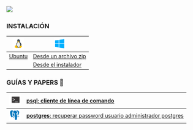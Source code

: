 <a href="/guias">![](https://img.shields.io/badge/regresar%20a%20inicio-%E2%86%A9-gray?style=for-the-badge&logo=files&logoColor=%23FAC171)</a>


### INSTALACIÓN


|<img height="30" src="../../assets/png/linux.png" />|<img height="30" src="../../assets/png/windows.png" />|
|--|--|
|[Ubuntu](instalacion-ubuntu)|[Desde un archivo zip](instalacion-desde-zip)|
||[Desde el instalador](./instalacion-windows)|


### GUÍAS Y PAPERS 📑

|<img height="30" src="../../assets/png/prompt.png" />|[**psql**: cliente de línea de comando](./psql)|
|--|:-|
|<img height="30" src="../../assets/png/postgresql.png" />|[**postgres**: recuperar password usuario administrador postgres](./recuperar-password-postgres)|



